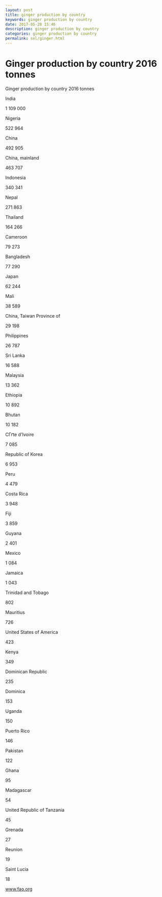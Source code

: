 ```yaml
---
layout: post
title: ginger production by country 
keywords: ginger production by country
date: 2017-05-28 15:46
description: ginger production by country
categories: ginger production by country
permalink: sel/ginger.html
---
```


# Ginger production by country 2016 tonnes




Ginger production by country 2016 tonnes








India


1 109 000






Nigeria


522 964






China


492 905






China, mainland


463 707






Indonesia


340 341






Nepal


271 863






Thailand


164 266






Cameroon


79 273






Bangladesh


77 290






Japan


62 244






Mali


38 589






China, Taiwan Province of


29 198






Philippines


26 787






Sri Lanka


16 588






Malaysia


13 362






Ethiopia


10 892






Bhutan


10 182






CГґte d&#39;Ivoire


7 085






Republic of Korea


6 953






Peru


4 479






Costa Rica


3 948






Fiji


3 859






Guyana


2 401






Mexico


1 084






Jamaica


1 043






Trinidad and Tobago


802






Mauritius


726






United States of America


423






Kenya


349






Dominican Republic


235






Dominica


153






Uganda


150






Puerto Rico


146






Pakistan


122






Ghana


95






Madagascar


54






United Republic of Tanzania


45






Grenada


27






Reunion


19






Saint Lucia


18









www.fao.org 


			
